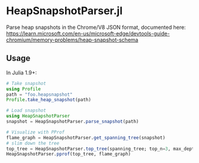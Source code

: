 # HeapSnapshotParser.jl

Parse heap snapshots in the Chrome/V8 JSON format, documented here: https://learn.microsoft.com/en-us/microsoft-edge/devtools-guide-chromium/memory-problems/heap-snapshot-schema

## Usage

In Julia 1.9+:

```julia
# Take snapshot
using Profile
path = "foo.heapsnapshot"
Profile.take_heap_snapshot(path)

# Load snapshot
using HeapSnapshotParser
snapshot = HeapSnapshotParser.parse_snapshot(path)

# Visualize with PProf
flame_graph = HeapSnapshotParser.get_spanning_tree(snapshot)
# slim down the tree
top_tree = HeapSnapshotParser.top_tree(spanning_tree; top_n=3, max_depth=50)
HeapSnapshotParser.pprof(top_tree, flame_graph)
```

